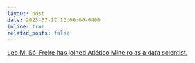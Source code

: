 ```yaml
---
layout: post
date: 2023-07-17 12:00:00-0400
inline: true
related_posts: false
---
```


<a href='https://twitter.com/leomartins_sf/status/1684557579752542208'>Leo M. Sá-Freire has joined Atlético Mineiro as a data scientist.</a>